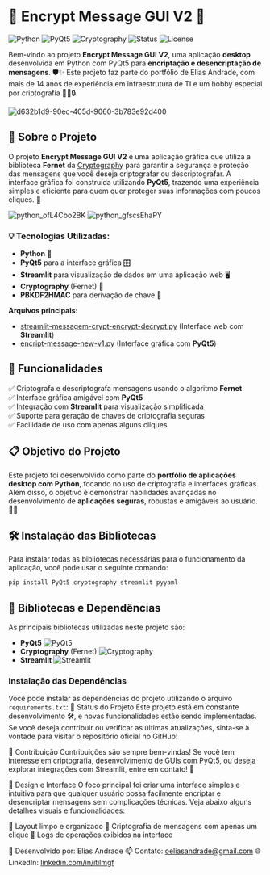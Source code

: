 # 🔐 Encrypt Message GUI V2 🚀
![Python](https://img.shields.io/badge/Python-3.8%2B-blue.svg?style=flat-square&logo=python&logoColor=white) ![PyQt5](https://img.shields.io/badge/PyQt5-GUI-red.svg?style=flat-square&logo=qt&logoColor=white) ![Cryptography](https://img.shields.io/badge/Cryptography-Fernet-ff69b4.svg?style=flat-square&logo=cryptography&logoColor=white)
![Status](https://img.shields.io/badge/Status-Em%20Desenvolvimento-yellow.svg?style=flat-square) ![License](https://img.shields.io/badge/license-MIT-green.svg?style=flat-square)

Bem-vindo ao projeto **Encrypt Message GUI V2**, uma aplicação **desktop** desenvolvida em Python com PyQt5 para **encriptação e desencriptação de mensagens**. 🛡️✨ Este projeto faz parte do portfólio de Elias Andrade, com mais de 14 anos de experiência em infraestrutura de TI e um hobby especial por criptografia 🧑‍💻🔒. 

![d632b1d9-90ec-405d-9060-3b783e92d400](https://github.com/user-attachments/assets/f4e7e7ea-0d6d-41d0-bc6a-7b121759d2c7)

## 📜 Sobre o Projeto
O projeto **Encrypt Message GUI V2** é uma aplicação gráfica que utiliza a biblioteca **Fernet** da [Cryptography](https://cryptography.io) para garantir a segurança e proteção das mensagens que você deseja criptografar ou descriptografar. A interface gráfica foi construída utilizando **PyQt5**, trazendo uma experiência simples e eficiente para quem quer proteger suas informações com poucos cliques. 🎨

![python_ofL4Cbo2BK](https://github.com/user-attachments/assets/01bfe439-5fa9-4158-85eb-4ac49dd26e40)
![python_gfscsEhaPY](https://github.com/user-attachments/assets/18e59ffb-a4da-421e-a7db-420e25cb6b9e)


### 💡 Tecnologias Utilizadas:
- **Python** 🐍
- **PyQt5** para a interface gráfica 🎛️
- **Streamlit** para visualização de dados em uma aplicação web 🖥️
- **Cryptography** (Fernet) 🔑
- **PBKDF2HMAC** para derivação de chave 🔐

**Arquivos principais:**
- [streamlit-messagem-crypt-encrypt-decrypt.py](https://github.com/chaos4455/encrypt-message-GUI-V2/blob/main/streamlit-messagem-crypt-encrypt-decrypt.py) (Interface web com **Streamlit**)
- [encript-message-new-v1.py](https://github.com/chaos4455/encrypt-message-GUI-V2/blob/main/encript-message-new-v1.py) (Interface gráfica com **PyQt5**)

## 🌟 Funcionalidades
✅ Criptografa e descriptografa mensagens usando o algoritmo **Fernet**  
✅ Interface gráfica amigável com **PyQt5**  
✅ Integração com **Streamlit** para visualização simplificada  
✅ Suporte para geração de chaves de criptografia seguras  
✅ Facilidade de uso com apenas alguns cliques  

## 📋 Objetivo do Projeto
Este projeto foi desenvolvido como parte do **portfólio de aplicações desktop com Python**, focando no uso de criptografia e interfaces gráficas. Além disso, o objetivo é demonstrar habilidades avançadas no desenvolvimento de **aplicações seguras**, robustas e amigáveis ao usuário. 🔐📱

## 🛠️ Instalação das Bibliotecas

Para instalar todas as bibliotecas necessárias para o funcionamento da aplicação, você pode usar o seguinte comando:

```bash
pip install PyQt5 cryptography streamlit pyyaml
```

## 🧰 Bibliotecas e Dependências
As principais bibliotecas utilizadas neste projeto são:
- **PyQt5** ![PyQt5](https://img.shields.io/badge/PyQt5-5.15.4-green.svg?style=flat-square&logo=qt)
- **Cryptography** (Fernet) ![Cryptography](https://img.shields.io/badge/Cryptography-3.4.7-blue.svg?style=flat-square)
- **Streamlit** ![Streamlit](https://img.shields.io/badge/Streamlit-0.87.0-orange.svg?style=flat-square)

### Instalação das Dependências
Você pode instalar as dependências do projeto utilizando o arquivo `requirements.txt`:
🚧 Status do Projeto
Este projeto está em constante desenvolvimento 🛠️, e novas funcionalidades estão sendo implementadas. Se você deseja contribuir ou verificar as últimas atualizações, sinta-se à vontade para visitar o repositório oficial no GitHub!

📝 Contribuição
Contribuições são sempre bem-vindas! Se você tem interesse em criptografia, desenvolvimento de GUIs com PyQt5, ou deseja explorar integrações com Streamlit, entre em contato! 📧

🎨 Design e Interface
O foco principal foi criar uma interface simples e intuitiva para que qualquer usuário possa facilmente encriptar e desencriptar mensagens sem complicações técnicas. Veja abaixo alguns detalhes visuais e funcionalidades:

🔲 Layout limpo e organizado
🔐 Criptografia de mensagens com apenas um clique
📑 Logs de operações exibidos na interface

📌 Desenvolvido por: Elias Andrade
📫 Contato: oeliasandrade@gmail.com
🌐 LinkedIn: [linkedin.com/in/itilmgf](https://br.linkedin.com/in/itilmgf)
